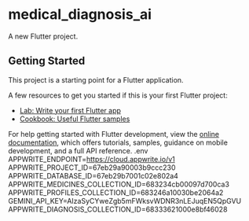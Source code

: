 # medical_diagnosis_ai

A new Flutter project.

## Getting Started

This project is a starting point for a Flutter application.

A few resources to get you started if this is your first Flutter project:

- [Lab: Write your first Flutter app](https://docs.flutter.dev/get-started/codelab)
- [Cookbook: Useful Flutter samples](https://docs.flutter.dev/cookbook)

For help getting started with Flutter development, view the
[online documentation](https://docs.flutter.dev/), which offers tutorials,
samples, guidance on mobile development, and a full API reference.
.env
APPWRITE_ENDPOINT=https://cloud.appwrite.io/v1 
APPWRITE_PROJECT_ID=67eb29a90003b9ccc230
APPWRITE_DATABASE_ID=67eb29b7001c02e802a4
APPWRITE_MEDICINES_COLLECTION_ID=683234cb00097d700ca3
APPWRITE_PROFILES_COLLECTION_ID=683246a10030be2064a2
GEMINI_API_KEY=AIzaSyCYweZgb5mFWksvWDNR3nLEJuqEN5QpGVU
APPWRITE_DIAGNOSIS_COLLECTION_ID=68333621000e8bf46028